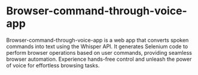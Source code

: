 # Browser-command-through-voice-app
Browser-command-through-voice-app is a web app that converts spoken commands into text using the Whisper API. It generates Selenium code to perform browser operations based on user commands, providing seamless browser automation. Experience hands-free control and unleash the power of voice for effortless browsing tasks.
